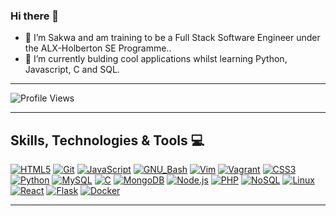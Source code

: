 ### Hi there 👋


- 🔭 I’m Sakwa and am training to be a Full Stack Software Engineer under the ALX-Holberton SE Programme..
- 🌱 I’m currently bulding cool applications whilst learning Python, Javascript, C and SQL.

---

![Profile Views](https://profile-counter.glitch.me/Bsakwa/count.svg)

---

## Skills, Technologies & Tools :computer:

[![HTML5](https://img.shields.io/badge/HTML5-E34F26?style=for-the-badge&logo=html5&labelColor=282828)](https://developer.mozilla.org/en-US/docs/Web/HTML)
[![Git](https://img.shields.io/badge/Git-F05032?style=for-the-badge&logo=git&labelColor=282828)](https://git-scm.com/)
[![JavaScript](https://img.shields.io/badge/JavaScript-F7DF1E?style=for-the-badge&logo=javascript&labelColor=282828)](https://developer.mozilla.org/en-US/docs/Web/javascript)
[![GNU_Bash](https://img.shields.io/badge/GNU%20Bash-4EAA25?style=for-the-badge&logo=gnu-bash&labelColor=282828)](https://www.gnu.org/software/bash/)
[![Vim](https://img.shields.io/badge/Vim-019733?style=for-the-badge&logo=vim&labelColor=282828)](https://www.vim.org/)
[![Vagrant](https://img.shields.io/badge/Vagrant-1563FF?style=for-the-badge&logo=vagrant&labelColor=282828)](https://www.vagrantup.com/)
[![CSS3](https://img.shields.io/badge/CSS3-1572B6?style=for-the-badge&logo=css3&labelColor=282828)](https://developer.mozilla.org/en-US/docs/Web/CSS/)
[![Python](https://img.shields.io/badge/Python-3776AB?style=for-the-badge&logo=python&labelColor=282828)](https://www.python.org/)
[![MySQL](https://img.shields.io/badge/MySQL-4479A1?style=for-the-badge&logo=mysql&labelColor=282828)](https://www.mysql.com/)
[![C](https://img.shields.io/badge/Language-A8B9CC?style=for-the-badge&logo=c&labelColor=282829)](https://www.gnu.org/software/gnu-c-manual/gnu-c-manual.html)
[![MongoDB](https://img.shields.io/badge/MongoDB-47A248?style=for-the-badge&logo=mongodb&labelColor=282828)](https://www.mongodb.com/)
[![Node.js](https://img.shields.io/badge/Node.js-339933?style=for-the-badge&logo=node.js&labelColor=282828)](https://nodejs.org/)
[![PHP](https://img.shields.io/badge/PHP-777BB4?style=for-the-badge&logo=php&labelColor=282828)](https://www.php.net/)
[![NoSQL](https://img.shields.io/badge/NoSQL-02569B?style=for-the-badge&logo=nosql&labelColor=282828)](https://en.wikipedia.org/wiki/NoSQL)
[![Linux](https://img.shields.io/badge/Linux-FCC624?style=for-the-badge&logo=linux&labelColor=282828)](https://www.linux.org/)
[![React](https://img.shields.io/badge/React-61DAFB?style=for-the-badge&logo=react&labelColor=282828)](https://reactjs.org/)
[![Flask](https://img.shields.io/badge/Flask-000000?style=for-the-badge&logo=flask&labelColor=282828)](https://flask.palletsprojects.com/)
[![Docker](https://img.shields.io/badge/Docker-2496ED?style=for-the-badge&logo=docker&labelColor=282828)](https://www.docker.com/)



---
